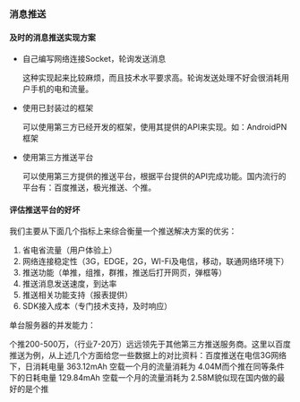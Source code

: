 ﻿### 消息推送

#### 及时的消息推送实现方案

* 自己编写网络连接Socket，轮询发送消息

	这种实现起来比较麻烦，而且技术水平要求高。轮询发送处理不好会很消耗用户手机的电和流量。

* 使用已封装过的框架

	可以使用第三方已经开发的框架，使用其提供的API来实现。如：AndroidPN框架

* 使用第三方推送平台

	可以使用第三方提供的推送平台，根据平台提供的API完成功能。国内流行的平台有：百度推送，极光推送、个推。

#### 评估推送平台的好坏

我们主要从下面几个指标上来综合衡量一个推送解决方案的优劣：

1.  省电省流量（用户体验上）
2.  网络连接稳定性（3G，EDGE，2G，WI-Fi及电信，移动，联通网络环境下）
3.  推送功能（单推，组推，群推，推送后打开网页，弹框等）
4.  推送消息发送速度，到达率
5.  推送相关功能支持（报表提供）
6.  SDK接入成本（专门技术支持，及时响应）　

单台服务器的并发能力：

个推200-500万，（行业7-20万）远远领先于其他第三方推送服务商。这里以百度推送为例，从上述几个方面给您一些数据上的对比资料：百度推送在电信3G网络下，日消耗电量 363.12mAh 空载一个月的流量消耗为 4.04M而个推在同等条件下的日耗电量 129.84mAh 空载一个月的流量消耗为 2.58M貌似现在国内‌做‍的‌最‎好‍的是个推